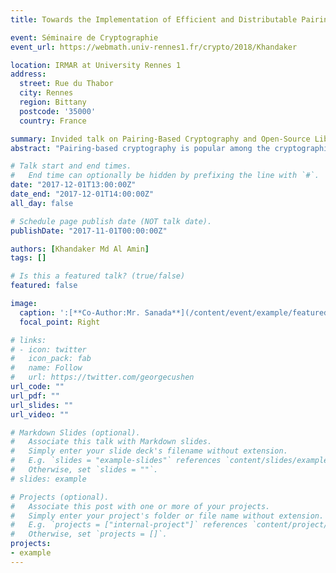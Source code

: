 ```yaml
---
title: Towards the Implementation of Efficient and Distributable Pairing-based Crypto Library

event: Séminaire de Cryptographie
event_url: https://webmath.univ-rennes1.fr/crypto/2018/Khandaker

location: IRMAR at University Rennes 1
address:
  street: Rue du Thabor
  city: Rennes
  region: Bittany
  postcode: '35000'
  country: France

summary: Invided talk on Pairing-Based Cryptography and Open-Source Library.
abstract: "Pairing-based cryptography is popular among the cryptographic protocol researchers for its eccentric provable security. Protocol side researchers often see pairing as a black box. They often need to test the correctness of their proposal. Typically, mathematicians and cryptography engineers try to make the underlying operations of pairing-based crypto efficient. In addition, different types of pairing and pairing-friendly curves have varying pros and cons with respect to the design of protocol and parameter. All these led us to make a distributable and efficient library that will incorporate various pairing-friendly curves with the different security levels. In this talk, I will share the path we followed to make such library for all who are working directly or indirectly with pairing-based cryptography."

# Talk start and end times.
#   End time can optionally be hidden by prefixing the line with `#`.
date: "2017-12-01T13:00:00Z"
date_end: "2017-12-01T14:00:00Z"
all_day: false

# Schedule page publish date (NOT talk date).
publishDate: "2017-11-01T00:00:00Z"

authors: [Khandaker Md Al Amin]
tags: []

# Is this a featured talk? (true/false)
featured: false

image:
  caption: ':[**Co-Author:Mr. Sanada**](/content/event/example/featured.jpg)'
  focal_point: Right

# links:
# - icon: twitter
#   icon_pack: fab
#   name: Follow
#   url: https://twitter.com/georgecushen
url_code: ""
url_pdf: ""
url_slides: ""
url_video: ""

# Markdown Slides (optional).
#   Associate this talk with Markdown slides.
#   Simply enter your slide deck's filename without extension.
#   E.g. `slides = "example-slides"` references `content/slides/example-slides.md`.
#   Otherwise, set `slides = ""`.
# slides: example

# Projects (optional).
#   Associate this post with one or more of your projects.
#   Simply enter your project's folder or file name without extension.
#   E.g. `projects = ["internal-project"]` references `content/project/deep-learning/index.md`.
#   Otherwise, set `projects = []`.
projects:
- example
---
```

<!-- 
TODO: WILL ADD SLIDE
{{% callout note %}}
Click on the **Slides** button above to view the built-in slides feature.
{{% /callout %}}

Slides can be added in a few ways:

- **Create** slides using Wowchemy's [*Slides*](https://wowchemy.com/docs/managing-content/#create-slides) feature and link using `slides` parameter in the front matter of the talk file
- **Upload** an existing slide deck to `static/` and link using `url_slides` parameter in the front matter of the talk file
- **Embed** your slides (e.g. Google Slides) or presentation video on this page using [shortcodes](https://wowchemy.com/docs/writing-markdown-latex/).

Further event details, including [page elements](https://wowchemy.com/docs/writing-markdown-latex/) such as image galleries, can be added to the body of this page. -->
